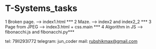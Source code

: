 # T-Systems_tasks
1 Broken page.  --> index1.html ***
2 Maze.  --> index2 and index2_2 *** 
3 Page from JPEG --> index3.html + css.main ***
4 Algorithm in JS --> fibonacchi.js and fibonacchi.py***


tel: 79II29ЗI772
telegram: jun_coder
mail: rubshikmax@gmail.com
